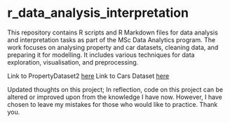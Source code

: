 # r_data_analysis_interpretation
This repository contains R scripts and R Markdown files for data analysis and interpretation tasks as part of the MSc Data Analytics program. The work focuses on analysing property and car datasets, cleaning data, and preparing it for modelling. It includes various techniques for data exploration, visualisation, and preprocessing.

Link to PropertyDataset2 [here](https://1drv.ms/u/s!AujbpLVKdQjjqj8urjp9zceDlakm?e=tRI1fx)
Link to Cars Dataset [here](https://1drv.ms/u/s!AujbpLVKdQjjqkAmX3Ep3Pz8j3-Y?e=Wdp5YG)

Updated thoughts on this project;
In reflection, code on this project can be altered or improved upon from the knowledge I have now. However, I have chosen to leave my mistakes for those who would like to practice. 
Thank you.
